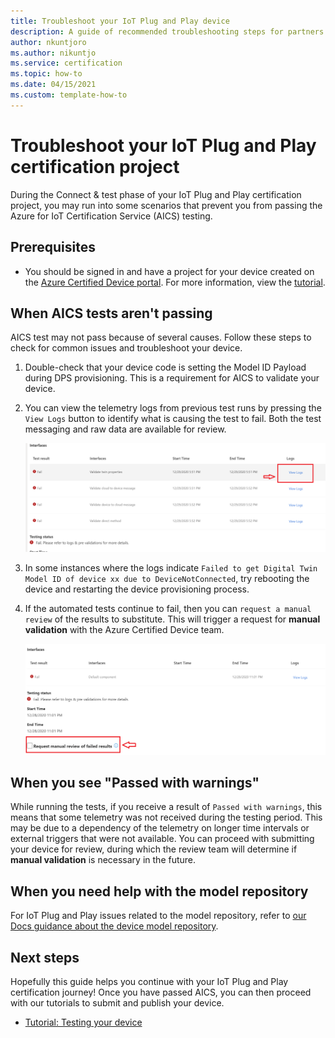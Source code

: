 ```yaml
---
title: Troubleshoot your IoT Plug and Play device
description: A guide of recommended troubleshooting steps for partners certifying an IoT Plug and Play device.
author: nkuntjoro
ms.author: nikuntjo
ms.service: certification
ms.topic: how-to 
ms.date: 04/15/2021
ms.custom: template-how-to 
---
```


# Troubleshoot your IoT Plug and Play certification project

During the Connect & test phase of your IoT Plug and Play certification project, you may run into some scenarios that prevent you from passing the Azure for IoT Certification Service (AICS) testing.

## Prerequisites

- You should be signed in and have a project for your device created on the [Azure Certified Device portal](https://certify.azure.com). For more information, view the [tutorial](tutorial-01-creating-your-project.md).

## When AICS tests aren't passing

AICS test may not pass because of several causes. Follow these steps to check for common issues and troubleshoot your device.

1. Double-check that your device code is setting the Model ID Payload during DPS provisioning. This is a requirement for AICS to validate your device.
1. You can view the telemetry logs from previous test runs by pressing the `View Logs` button to identify what is causing the test to fail. Both the test messaging and raw data are available for review.  

    ![Review test data](./media/images/review-logs.png)

1. In some instances where the logs indicate `Failed to get Digital Twin Model ID of device xx due to DeviceNotConnected`, try rebooting the device and restarting the device provisioning process.
1. If the automated tests continue to fail, then you can `request a manual review` of the results to substitute. This will trigger a request for **manual validation** with the Azure Certified Device team.  

    ![Request manual review](./media/images/request-manual-review.png)

## When you see "Passed with warnings"

While running the tests, if you receive a result of `Passed with warnings`, this means that some telemetry was not received during the testing period. This may be due to a dependency of the telemetry on longer time intervals or external triggers that were not available. You can proceed with submitting your device for review, during which the review team will determine if **manual validation** is necessary in the future.

## When you need help with the model repository

For IoT Plug and Play issues related to the model repository, refer to [our Docs guidance about the device model repository](../iot-pnp/concepts-model-repository.md).

## Next steps

Hopefully this guide helps you continue with your IoT Plug and Play certification journey! Once you have passed AICS, you can then proceed with our tutorials to submit and publish your device.

- [Tutorial: Testing your device](tutorial-03-testing-your-device.md)